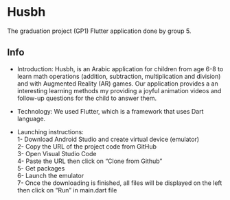 # Husbh

The graduation project (GP1) Flutter application done by group 5.

## Info

- Introduction:
Husbh, is an Arabic application for children from age 6-8 to learn math operations (addition, subtraction, multiplication and division) and with Augmented Reality (AR) games. Our application provides a an interesting learning methods my providing a joyful animation videos and follow-up questions for the child to answer them.

- Technology:
We used Flutter, which is a framework that uses Dart language.

- Launching instructions:\
1- Download Android Studio and create virtual device (emulator) \
2- Copy the URL of the project code from GitHub\
3- Open Visual Studio Code\
4- Paste the URL then click on “Clone from Github”\
5- Get packages\
6- Launch the emulator\
7- Once the downloading is finished, all files will be displayed on the left then click on “Run” in main.dart file
